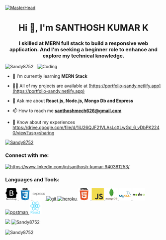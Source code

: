 
<!--
**Sandy8752/Sandy8752** is a ✨ _special_ ✨ repository because its `README.md` (this file) appears on your GitHub profile.

-->
 [![MasterHead](https://fiverr-res.cloudinary.com/images/q_auto,f_auto/gigs/107688670/original/7ce92b3c60643b6e07c3f2a4f37f7fc8446616f6/create-a-full-stack-mobile-responsive-web-app-using-mern.png)](https:/Sandy8752.io)
 <h1 align="center">Hi 👋, I'm SANTHOSH KUMAR K</h1>
<h3 align="center">I skilled at MERN full stack to build a responsive web application. And I'm seeking a beginner role to enhance and explore my technical knowledge.</h3>
<img align="right" alt="Coding" width="400" src="https://cdn.dribbble.com/users/1162077/screenshots/3848914/programmer.gif">
<p align="left"> <img src="https://komarev.com/ghpvc/?username=Sandy8752&label=Profile%20views&color=0e75b6&style=flat" alt="Sandy8752" /> </p>


- 🌱 I’m currently learning **MERN Stack**

- 👨‍💻 All of my projects are available at [https://portfolio-sandy.netlify.app](https://portfolio-sandy.netlify.app)

- 💬 Ask me about **React.js, Node.js, Mongo Db and Express**

- 📫 How to reach me **santhoshmech626@gmail.com**
- 📄 Know about my experiences https://drive.google.com/file/d/1iU26QJF21VLAsLcXLwGd_6_vDbPK2240/view?usp=sharing
<p align="left"> <a href="https://github.com/ryo-ma/github-profile-trophy"><img src="https://github-profile-trophy.vercel.app/?username=Sandy8752" alt="Sandy8752" /></a> </p>
<h3 align="left">Connect with me:</h3>
<p align="left">
<a href="https://www.linkedin.com/in/santhosh-kumar-940381253/" target="blank"><img align="center" src="https://raw.githubusercontent.com/rahuldkjain/github-profile-readme-generator/master/src/images/icons/Social/linked-in-alt.svg" alt="https://www.linkedin.com/in/santhosh-kumar-940381253/" height="30" width="40" /></a>
</p>

<h3 align="left">Languages and Tools:</h3>
<p align="left">  <a href="https://getbootstrap.com" target="_blank" rel="noreferrer"> <img src="https://raw.githubusercontent.com/devicons/devicon/master/icons/bootstrap/bootstrap-plain-wordmark.svg" alt="bootstrap" width="40" height="40"/> </a> <a href="https://www.w3schools.com/css/" target="_blank" rel="noreferrer"> <img src="https://raw.githubusercontent.com/devicons/devicon/master/icons/css3/css3-original-wordmark.svg" alt="css3" width="40" height="40"/> </a> <a href="https://expressjs.com" target="_blank" rel="noreferrer"> <img src="https://raw.githubusercontent.com/devicons/devicon/master/icons/express/express-original-wordmark.svg" alt="express" width="40" height="40"/> </a> <a href="https://git-scm.com/" target="_blank" rel="noreferrer"> <img src="https://www.vectorlogo.zone/logos/git-scm/git-scm-icon.svg" alt="git" width="40" height="40"/> </a> <a href="https://heroku.com" target="_blank" rel="noreferrer"> <img src="https://www.vectorlogo.zone/logos/heroku/heroku-icon.svg" alt="heroku" width="40" height="40"/> </a> <a href="https://www.w3.org/html/" target="_blank" rel="noreferrer"> <img src="https://raw.githubusercontent.com/devicons/devicon/master/icons/html5/html5-original-wordmark.svg" alt="html5" width="40" height="40"/> </a> <a href="https://developer.mozilla.org/en-US/docs/Web/JavaScript" target="_blank" rel="noreferrer"> <img src="https://raw.githubusercontent.com/devicons/devicon/master/icons/javascript/javascript-original.svg" alt="javascript" width="40" height="40"/> </a> <a href="https://www.mongodb.com/" target="_blank" rel="noreferrer"> <img src="https://raw.githubusercontent.com/devicons/devicon/master/icons/mongodb/mongodb-original-wordmark.svg" alt="mongodb" width="40" height="40"/> </a> <a href="https://www.mysql.com/" target="_blank" rel="noreferrer"> <img src="https://raw.githubusercontent.com/devicons/devicon/master/icons/mysql/mysql-original-wordmark.svg" alt="mysql" width="40" height="40"/> </a> <a href="https://nodejs.org" target="_blank" rel="noreferrer"> <img src="https://raw.githubusercontent.com/devicons/devicon/master/icons/nodejs/nodejs-original-wordmark.svg" alt="nodejs" width="40" height="40"/> </a> <a href="https://postman.com" target="_blank" rel="noreferrer"> <img src="https://www.vectorlogo.zone/logos/getpostman/getpostman-icon.svg" alt="postman" width="40" height="40"/> </a> <a href="https://reactjs.org/" target="_blank" rel="noreferrer"> <img src="https://raw.githubusercontent.com/devicons/devicon/master/icons/react/react-original-wordmark.svg" alt="react" width="40" height="40"/> </a> </p>



<p>
<img align="left" src="https://github-readme-stats.vercel.app/api/top-langs?username=Sandy8752&hide_title=true&hide_border=true&show_icons=true&include_all_commits=true&count_private=true&line_height=20&text_color=000&icon_color=000&bg_color=0"show_icons=true&locale=en&layout=compact"alt="Sandy8752"/>
</p>
<p>&nbsp;<img align="center" src="https://github-readme-stats.vercel.app/api?username=Sandy8752&show_icons=true&locale=en"alt="Sandy8752" /></p>

<p><img align="center" src="https://github-readme-streak-stats.herokuapp.com/?user=Sandy8752&" alt="Sandy8752" /></p>






